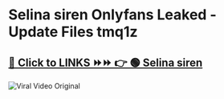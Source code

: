 
 # Selina siren Onlyfans Leaked - Update Files tmq1z

## <h2><a href="https://clipsfans.com/Selina_siren&ref=git">🔗 Click to LINKS ⏩⏩ 👉 🟢 Selina siren </a></h2>

<a href="https://clipsfans.com/Selina_siren&ref=git" rel="nofollow" data-target="animated-image.originalLink"><img src="https://i.ibb.co.com/xMMVF88/686577567.gif" alt="Viral Video Original" style="max-width: 100%; display: inline-block;" data-target="animated-image.originalImage"></a>

